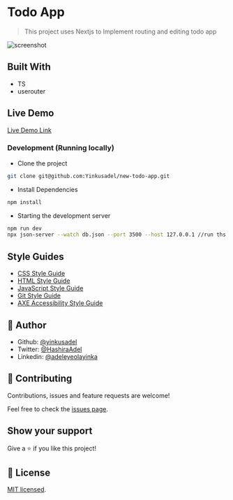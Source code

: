 # Todo App

> This project uses Nextjs to Implement routing and editing todo app

![screenshot](./app_screenshot.png)

## Built With

- TS
- userouter

## Live Demo

[Live Demo Link](https://basic-blog-adel.netlify.app)

### Development (Running locally)

- Clone the project

```bash
git clone git@github.com:Yinkusadel/new-todo-app.git
```

- Install Dependencies

```bash
npm install
```

- Starting the development server

```bash
npm run dev
npx json-server --watch db.json --port 3500 --host 127.0.0.1 //run ths in a separate terminal
```


## Style Guides

- [CSS Style Guide](http://udacity.github.io/frontend-nanodegree-styleguide/css.html)
- [HTML Style Guide](http://udacity.github.io/frontend-nanodegree-styleguide/index.html)
- [JavaScript Style Guide](http://udacity.github.io/frontend-nanodegree-styleguide/javascript.html)
- [Git Style Guide](https://udacity.github.io/git-styleguide/)
- [AXE Accessibility Style Guide](https://dequeuniversity.com/rules/axe/html/4.7)

## 👤 Author

- Github: [@yinkusadel](https://github.com/yinkusadel)
- Twitter: [@HashiraAdel](https://twitter.com/HashiraAdel)
- Linkedin: [@adeleyeolayinka](https://www.linkedin.com/in/adeleye-olayinka/)

## 🤝 Contributing

Contributions, issues and feature requests are welcome!

Feel free to check the [issues page](../../issues).

## Show your support

Give a ⭐️ if you like this project!

## 📝 License

[MIT licensed](./LICENSE).

